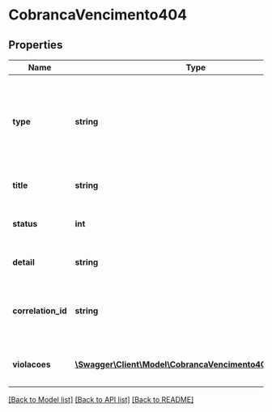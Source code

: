 # CobrancaVencimento404

## Properties
Name | Type | Description | Notes
------------ | ------------- | ------------- | -------------
**type** | **string** | URI de referência que identifica o tipo de problema. De acordo com a RFC 7807. | 
**title** | **string** | Descrição resumida do problema. | 
**status** | **int** | Código HTTP do status retornado. | 
**detail** | **string** | Descrição completa do problema. | [optional] 
**correlation_id** | **string** | Identificador de correlação do problema para fins de suporte | [optional] 
**violacoes** | [**\Swagger\Client\Model\CobrancaVencimento403Violacoes[]**](CobrancaVencimento403Violacoes.md) | Violações registradas no documento | [optional] 

[[Back to Model list]](../../README.md#documentation-for-models) [[Back to API list]](../../README.md#documentation-for-api-endpoints) [[Back to README]](../../README.md)

